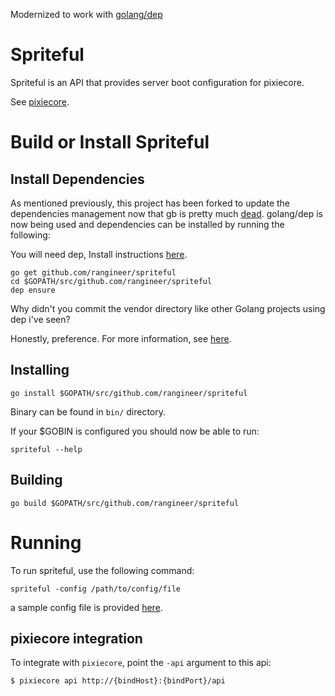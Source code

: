 Modernized to work with [golang/dep](https://github.com/golang/dep)

Spriteful
=========

Spriteful is an API that provides server boot configuration for pixiecore.

See [pixiecore](https://github.com/danderson/pixiecore).

# Build or Install Spriteful
## Install Dependencies
As mentioned previously, this project has been forked to update the dependencies management now that gb is pretty much [dead](https://github.com/constabulary/gb/issues/736). golang/dep is now being used and dependencies can be installed by running the following:

You will need dep, Install instructions [here](https://golang.github.io/dep/docs/installation.html).

```shell
go get github.com/rangineer/spriteful
cd $GOPATH/src/github.com/rangineer/spriteful
dep ensure 
```
Why didn't you commit the vendor directory like other Golang projects using dep i've seen?

Honestly, preference. For more information, see [here](https://github.com/golang/dep/blob/master/docs/FAQ.md#should-i-commit-my-vendor-directory).

## Installing

```shell
go install $GOPATH/src/github.com/rangineer/spriteful
```
Binary can be found in `bin/` directory.

If your $GOBIN is configured you should now be able to run:
```shell
spriteful --help
```

## Building
```shell
go build $GOPATH/src/github.com/rangineer/spriteful
```

# Running

To run spriteful, use the following command:

```shell
spriteful -config /path/to/config/file
```

a sample config file is provided [here](config.json.example).

## pixiecore integration

To integrate with `pixiecore`, point the `-api` argument to this api:

```
$ pixiecore api http://{bindHost}:{bindPort}/api
```

